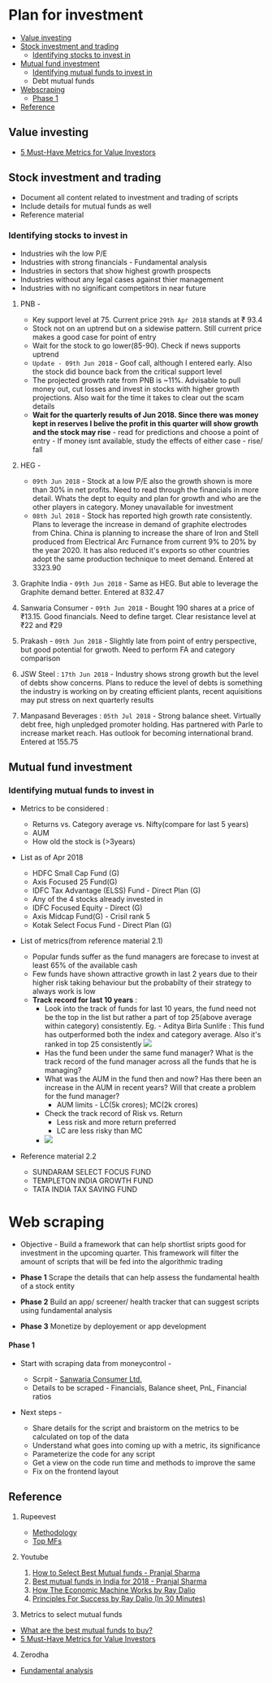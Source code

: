 
# Plan for investment

- [Value investing](#value-investing)
- [Stock investment and trading](#stock-investment-and-trading)
    - [Identifying stocks to invest in](#identifying-stocks-to-invest-in)
- [Mutual fund investment](#mutual-fund-investment)
    - [Identifying mutual funds to invest in](#identifying-mutual-funds-to-invest-in)
    - Debt mutual funds
- [Webscraping](#web-scraping)
    - [Phase 1](#phase-1)
- [Reference](#reference)

## Value investing

- [5 Must-Have Metrics for Value Investors](https://www.investopedia.com/articles/fundamental-analysis/09/five-must-have-metrics-value-investors.asp)

## Stock investment and trading

- Document all content related to investment and trading of scripts
- Include details for mutual funds as well
- Reference material

### Identifying stocks to invest in

- Industries wih the low P/E
- Industries with strong financials - Fundamental analysis
- Industries in sectors that show highest growth prospects
- Industries without any legal cases against thier management
- Industries with no significant competitors in near future

1. PNB - 
    - Key support level at 75. Current price `29th Apr 2018` stands at ₹ 93.4
    - Stock not on an uptrend but on a sidewise pattern. Still current price makes a good case for point of entry
    - Wait for the stock to go lower(85-90). Check if news supports uptrend
    - `Update - 09th Jun 2018` - Goof call, although I entered early. Also the stock did bounce back from the critical support level
    - The projected growth rate from PNB is ~11%. Advisable to pull money out, cut losses and invest in stocks with higher growth projections. Also wait for the time it takes to clear out the scam details
    - **Wait for the quarterly results of Jun 2018. Since there was money kept in reserves I belive the profit in this quarter will show growth and the stock may rise** - read for predictions and choose a point of entry - If money isnt available, study the effects of either case - rise/ fall 
    
2. HEG - 
    - `09th Jun 2018` - Stock at a low P/E also the growth shown is more than 30% in net profits. Need to read through the financials in more detail. Whats the dept to equity and plan for growth and who are the other players in category. Money unavailable for investment
    - `08th Jul 2018` - Stock has reported high growth rate consistently. Plans to leverage the increase in demand of graphite electrodes from China. China is planning to increase the share of Iron and Stell produced from Electrical Arc Furnance from current 9% to 20% by the year 2020. It has also reduced it's exports so other countries adopt the same production technique to meet demand. Entered at 3323.90
3. Graphite India - `09th Jun 2018` - Same as HEG. But able to leverage the Graphite demand better. Entered at 832.47
4. Sanwaria Consumer - `09th Jun 2018` - Bought 190 shares at a price of ₹13.15. Good financials. Need to define target. Clear resistance level at ₹22 and ₹29
5. Prakash - `09th Jun 2018` - Slightly late from point of entry perspective, but good potential for grwoth. Need to perform FA and category comparison
6. JSW Steel : `17th Jun 2018` - Industry shows strong growth but the level of debts show concerns. Plans to reduce the level of debts is something the industry is working on by creating efficient plants, recent aquisitions may put stress on next quarterly results
7. Manpasand Beverages : `05th Jul 2018` - Strong balance sheet. Virtually debt free, high unpledged promoter holding. Has partnered with Parle to increase market reach. Has outlook for becoming international brand. Entered at 155.75

## Mutual fund investment

### Identifying mutual funds to invest in

- Metrics to be considered :
    - Returns vs. Category average vs. Nifty(compare for last 5 years)
    - AUM
    - How old the stock is (>3years)
- List as of Apr 2018    
    - HDFC Small Cap Fund (G)
    - Axis Focused 25 Fund(G)
    - IDFC Tax Advantage (ELSS) Fund - Direct Plan (G)
    - Any of the 4 stocks already invested in
    - IDFC Focused Equity - Direct (G)
    - Axis Midcap Fund(G) - Crisil rank 5
    - Kotak Select Focus Fund - Direct Plan (G)

- List of metrics(from reference material 2.1)
    - Popular funds suffer as the fund managers are forecase to invest at least 65% of the available cash
    - Few funds have shown attractive growth in last 2 years due to their higher risk taking behaviour but the probabilty of their strategy to always work is low
    - **Track record for last 10 years** : 
        - Look into the track of funds for last 10 years, the fund need not be the top in the list but rather a part of top 25(above average within category) consistently. Eg. - Aditya Birla Sunlife : This fund has outperformed both the index and category average. Also it's ranked in top 25 consistently
            <img src = "https://raw.githubusercontent.com/rohan193/Trading/master/images/Aditya-Birla-Sunlife.png">
        - Has the fund been under the same fund manager? What is the track record of the fund manager across all the funds that he is managing?
        - What was the AUM in the fund then and now? Has there been an increase in the AUM in recent years? Will that create a problem for the fund manager?
            - AUM limits - LC(5k crores); MC(2k crores)
        - Check the track record of Risk vs. Return
            - Less risk and more return preferred
            - LC are less risky than MC
        - <img src = "https://raw.githubusercontent.com/rohan193/Trading/master/images/2018%20MF%20SIP.png">
        
 - Reference material 2.2
    - SUNDARAM SELECT FOCUS FUND
    - TEMPLETON INDIA GROWTH FUND
    - TATA INDIA TAX SAVING FUND

# Web scraping

- Objective - Build a framework that can help shortlist sripts good for investment in the upcoming quarter. This framework will filter the amount of scripts that will be fed into the algorithmic trading

- **Phase 1** Scrape the details that can help assess the fundamental health of a stock entity
- **Phase 2** Build an app/ screener/ health tracker that can suggest scripts using fundamental analysis
- **Phase 3** Monetize by deployement or app development

#### Phase 1

- Start with scraping data from moneycontrol - 
  - Scrpit - [Sanwaria Consumer Ltd.](http://www.moneycontrol.com/india/stockpricequote/edible-oils-solvent-extraction/sanwariaconsumer/SAO)
  - Details to be scraped - Financials, Balance sheet, PnL, Financial ratios
  
- Next steps - 
  - Share details for the script and braistorm on the metrics to be calculated on top of the data
  - Understand what goes into coming up with a metric, its significance
  - Parameterize the code for any script
  - Get a view on the code run time and methods to improve the same
  - Fix on the frontend layout

## Reference 

1. Rupeevest
    - [Methodology](https://www.rupeevest.com/Mutual-Funds/Rating)
    - [Top MFs](https://www.rupeevest.com/Mutual-Funds-India/Best-Mutual-Funds)

2. Youtube
    1. [How to Select Best Mutual funds - Pranjal Sharma](https://www.youtube.com/watch?v=RJdxuaR4cKU)
    2. [Best mutual funds in India for 2018 - Pranjal Sharma](https://www.youtube.com/watch?v=Okrd_rqi8Fs)
    3. [How The Economic Machine Works by Ray Dalio](https://www.youtube.com/watch?v=PHe0bXAIuk0)
    4. [Principles For Success by Ray Dalio (In 30 Minutes)](https://www.youtube.com/watch?v=B9XGUpQZY38)

3. Metrics to select mutual funds
 - [What are the best mutual funds to buy?](https://www.quora.com/What-are-the-five-best-mutual-funds-in-2018)
 - [5 Must-Have Metrics for Value Investors](https://www.investopedia.com/articles/fundamental-analysis/09/five-must-have-metrics-value-investors.asp)
 
4. Zerodha
 - [Fundamental analysis](https://zerodha.com/varsity/)
